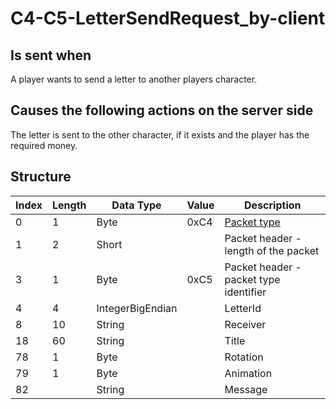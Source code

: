 # C4-C5-LetterSendRequest_by-client

## Is sent when

A player wants to send a letter to another players character.

## Causes the following actions on the server side

The letter is sent to the other character, if it exists and the player has the required money.

## Structure

| Index | Length | Data Type | Value | Description |
|-------|--------|-----------|-------|-------------|
| 0 | 1 |   Byte   | 0xC4  | [Packet type](PacketTypes.md) |
| 1 | 2 |    Short   |      | Packet header - length of the packet |
| 3 | 1 |    Byte   | 0xC5  | Packet header - packet type identifier |
| 4 | 4 | IntegerBigEndian |  | LetterId |
| 8 | 10 | String |  | Receiver |
| 18 | 60 | String |  | Title |
| 78 | 1 | Byte |  | Rotation |
| 79 | 1 | Byte |  | Animation |
| 82 |  | String |  | Message |